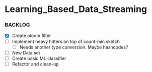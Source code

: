 # Learning_Based_Data_Streaming


### BACKLOG




- [X] Create bloom filter
- [ ] Implement heavy hitters on top of count-min sketch
  - [ ] Needs another type conversion. Maybe hashcodes?
- [ ] New Data set
- [ ] Create basic ML classifier
- [ ] Refactor and clean-up